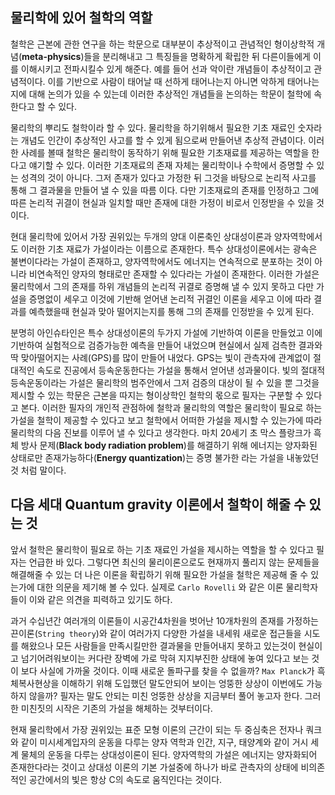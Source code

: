## 물리학에 있어 철학의 역할





철학은 근본에 관한 연구을 하는 학문으로 대부분이 추상적이고 관념적인 형이상학적 개념(**meta-physics**)들을 분리해내고 그 특징들을 명확하게 확립한 뒤 다른이들에게 이를 이해시키고 전파시킬수 있게 해준다. 예를 들어 선과 악이란 개념들이 추상적이고 관념적이다. 이를 기반으로 사람이 태어날 때 선하게 태어나는지 아니면 악하게 태어나는지에 대해 논의가 있을 수 있는데 이러한 추상적인 개념들을 논의하는 학문이 철학에 속한다고 할 수 있다.

물리학의 뿌리도 철학이라 할 수 있다. 물리학을 하기위해서 필요한 기초 재료인 숫자라는 개념도 인간이 추상적인 사고를 할 수 있게 됨으로써 만들어낸 추상적 관념이다. 이러한 사례를 볼때 철학은 물리학이 동작하기 위해 필요한 기초재료를 제공하는 역할을 한다고 얘기할 수 있다. 이러한 기초재료의 존재 자체는 물리학이나 수학에서 증명할 수 있는 성격의 것이 아니다. 그저 존재가 있다고 가정한 뒤 그것을 바탕으로 논리적 사고를 통해 그 결과물을 만들어 낼 수 있을 따름 이다. 다만 기초재료의 존재를 인정하고 그에 따른 논리적 귀결이 현실과 일치할 때만 존재에 대한 가정이 비로서 인정받을 수 있을 것이다.

현대 물리학에 있어서 가장 권위있는 두개의 양대 이론축인 상대성이론과 양자역학에서도 이러한 기초 재료가 가설이라는 이름으로 존재한다. 특수 상대성이론에서는 광속은 불변이다라는 가설이 존재하고, 양자역학에서도 에너지는 연속적으로 분포하는 것이 아니라 비연속적인 양자의 형태로만 존재할 수 있다라는 가설이 존재한다. 이러한 가설은 물리학에서 그의 존재를 하위 개념들의 논리적 귀결로 증명해 낼 수 있지 못하고 다만 가설을 증명없이 세우고 이것에 기반해 얻어낸 논리적 귀결인 이론을 세우고 이에 따라 결과를 예측했을때 현실과 맞아 떨어지는지를 통해 그의 존재를 인정받을 수 있게 된다.


분명히 아인슈타인은 특수 상대성이론의 두가지 가설에 기반하여 이론을 만들었고 이에 기반하여 실험적으로 검증가능한 예측을 만들어 내었으며 현실에서 실제 검측한 결과와 딱 맞아떨어지는 사례(GPS)를 많이 만들어 내었다. GPS는 빛이 관측자에 관계없이 절대적인 속도로 진공에서 등속운동한다는 가설을 통해서 얻어낸 성과물이다. 빛의 절대적 등속운동이라는 가설은 물리학의 범주안에서 그저 검증의 대상이 될 수 있을 뿐 그것을 제시할 수 있는 학문은 근본을 따지는 형이상학인 철학의 몫으로 필자는 구분할 수 있다고 본다. 이러한 필자의 개인적 관점하에 철학과 물리학의 역할은 물리학이 필요로 하는 가설을 철학이 제공할 수 있다고 보고 철학에서 어떠한 가설을 제시할 수 있는가에 따라 물리학의 다음 진보를 이루어 낼 수 있다고 생각한다. 마치 20세기 초 막스 플랑크가 흑체 방사 문제(**Black body radiation problem**)를 해결하기 위해 에너지는 양자화된 상태로만 존재가능하다(**Energy quantization**)는 증명 불가한 라는 가설을 내놓았던 것 처럼 말이다.


## 다음 세대 Quantum gravity 이론에서 철학이 해줄 수 있는 것

앞서 철학은 물리학이 필요로 하는 기초 재료인 가설을 제시하는 역할을 할 수 있다고 필자는 언급한 바 있다. 그렇다면 최신의 물리이론으로도 현재까지 풀리지 않는 문제들을 해결해줄 수 있는 더 나은 이론을 확립하기 위해 필요한 가설을 철학은 제공해 줄 수 있는가에 대한 의문을 제기해 볼 수 있다. 실제로  `Carlo Rovelli` 와 같은 이론 물리학자들이 이와 같은 의견을 피력하고 있기도 하다. 

과거 수십년간 여러개의 이론들이 시공간4차원을 벗어난 10개차원의 존재를 가정하는 끈이론(`String theory`)와 같이 여러가지 다양한 가설을 내세워 새로운 접근들을 시도를 해왔으나 모든 사람들을 만족시킬만한 결과물을 만들어내지 못하고 있는것이 현실이고 넘기어려워보이는 커다란 장벽에 가로 막혀 지지부진한 상태에 놓여 있다고 보는 것이 보다 사실에 가까울 것이다. 이때 새로운 돌파구를 찾을 수 없을까? `Max Planck`가 흑체복사현상을 이해하기 위해 도입했던 말도안되어 보이는 엉뚱한 상상이 이번에도 가능하지 않을까? 필자는 말도 안되는 미친 엉뚱한 상상을 지금부터 풀어 놓고자 한다. 그러한 미친짓의 시작은 기존의 가설을 해체하는 것부터이다.



현재 물리학에서 가장 권위있는 표준 모형 이론의 근간이 되는 두 중심축은 전자나 쿼크와 같이 미시세계입자의 운동을 다루는 양자 역학과 인간, 지구, 태양계와 같이 거시 세계 물체의 운동을 다루는 상대성이론이 된다. 양자역학의 가설은  에너지는 양자화되어 존재한다라는 것이고 상대성 이론의 기본 가설중에 하나가 바로 관측자의 상태에 비의존적인 공간에서의 빛은 항상 C의 속도로 움직인다는 것이다. 

